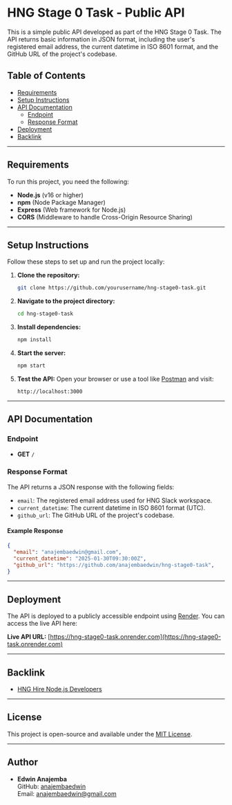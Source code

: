 # HNG Stage 0 Task - Public API

This is a simple public API developed as part of the HNG Stage 0 Task. The API returns basic information in JSON format, including the user's registered email address, the current datetime in ISO 8601 format, and the GitHub URL of the project's codebase.

## Table of Contents
- [Requirements](#requirements)
- [Setup Instructions](#setup-instructions)
- [API Documentation](#api-documentation)
  - [Endpoint](#endpoint)
  - [Response Format](#response-format)
- [Deployment](#deployment)
- [Backlink](#backlink)

---

## Requirements
To run this project, you need the following:
- **Node.js** (v16 or higher)
- **npm** (Node Package Manager)
- **Express** (Web framework for Node.js)
- **CORS** (Middleware to handle Cross-Origin Resource Sharing)

---

## Setup Instructions
Follow these steps to set up and run the project locally:

1. **Clone the repository:**
   ```bash
   git clone https://github.com/yourusername/hng-stage0-task.git
   ```

2. **Navigate to the project directory:**
   ```bash
   cd hng-stage0-task
   ```

3. **Install dependencies:**
   ```bash
   npm install
   ```

4. **Start the server:**
   ```bash
   npm start
   ```

5. **Test the API:**
   Open your browser or use a tool like [Postman](https://www.postman.com/) and visit:
   ```
   http://localhost:3000
   ```

---

## API Documentation

### Endpoint
- **GET** `/`

### Response Format
The API returns a JSON response with the following fields:
- `email`: The registered email address used for HNG Slack workspace.
- `current_datetime`: The current datetime in ISO 8601 format (UTC).
- `github_url`: The GitHub URL of the project's codebase.

#### Example Response
```json
{
  "email": "anajembaedwin@gmail.com",
  "current_datetime": "2025-01-30T09:30:00Z",
  "github_url": "https://github.com/anajembaedwin/hng-stage0-task",
}
```

---

## Deployment
The API is deployed to a publicly accessible endpoint using [Render](https://render.com). You can access the live API here:

**Live API URL:** [https://hng-stage0-task.onrender.com](https://hng-stage0-task.onrender.com)

---

## Backlink
- [HNG Hire Node.js Developers](https://hng.tech/hire/nodejs-developers)

---

## License
This project is open-source and available under the [MIT License](LICENSE).

---

## Author
- **Edwin Anajemba**  
  GitHub: [anajembaedwin](https://github.com/anajembaedwin)  
  Email: anajembaedwin@gmail.com